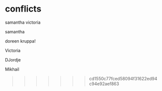 # conflicts

samantha
victoria


samantha

doreen kruppa!


Victoria

DJordje 






























































































Mikhail
>>>>>>> cd1550c77fced58094f31622ed94c94e92aef863
